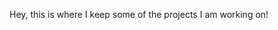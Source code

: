 Hey, this is where I keep some of the projects I am working on!

<!---
AndrewMeyers1/AndrewMeyers1 is a ✨ special ✨ repository because its `README.md` (this file) appears on your GitHub profile.
You can click the Preview link to take a look at your changes.
--->
